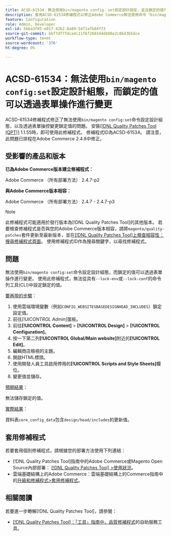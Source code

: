 ```yaml
---
title: ACSD-61534：無法使用bin/magento config：set設定設計設定，並且鎖定的值可以透過表單操作進行更改
description: 套用ACSD-61534修補程式以修正Adobe Commerce無法使用命令「bin/magento config：set」設定設計設定，且鎖定值可透過表單操控進行變更的問題。
feature: Configuration
role: Admin, Developer
exl-id: 5bba3f05-e017-42b2-8a89-5471afb84ff3
source-git-commit: bbf7df7fdca4c11f6f268344db00e2c8643b5dce
workflow-type: tm+mt
source-wordcount: '376'
ht-degree: 0%

---
```


# ACSD-61534：無法使用`bin/magento config:set`設定設計組態，而鎖定的值可以透過表單操作進行變更

ACSD-61534修補程式修正了無法使用`bin/magento config:set`命令設定設計組態，以及透過表單操控變更鎖定值的問題。 安裝[[!DNL Quality Patches Tool (QPT)]](/help/tools/quality-patches-tool/quality-patches-tool-to-self-serve-quality-patches.md) 1.1.55時，即可使用此修補程式。 修補程式ID為ACSD-61534。 請注意，此問題已排程在Adobe Commerce 2.4.8中修正。

## 受影響的產品和版本

**已為Adobe Commerce版本建立修補程式：**

Adobe Commerce （所有部署方法） 2.4.7-p2

**與Adobe Commerce版本相容：**

Adobe Commerce （所有部署方法） 2.4.7 - 2.4.7-p3

>[!NOTE]
>
>此修補程式可能適用於發行版本為[!DNL Quality Patches Tool]的其他版本。 若要檢查修補程式是否與您的Adobe Commerce版本相容，請將`magento/quality-patches`套件更新至最新版本，並在[[!DNL Quality Patches Tool]上檢查相容性：搜尋修補程式頁面](https://experienceleague.adobe.com/tools/commerce-quality-patches/index.html)。 使用修補程式ID作為搜尋關鍵字，以尋找修補程式。

## 問題

無法使用`bin/magento config:set`命令設定設計組態，而鎖定的值可以透過表單操作進行變更。 使用此修補程式，無法從具有`--lock-env`或`--lock-conf`的命令列工具(CLI)中設定鎖定的值。

<u>要再現的步驟</u>：

1. 使用雲端環境變數（例如`CONFIG_WEBSITESBASEDESIGNHEAD_INCLUDES`）鎖定設定值。
1. 前往&#x200B;*[!UICONTROL Admin]*&#x200B;面板。
1. 前往&#x200B;**[!UICONTROL Content]** > **[!UICONTROL Design]** > **[!UICONTROL Configuration]**。
1. 按一下第二列&#x200B;**[!UICONTROL Global/Main website]**&#x200B;附近的&#x200B;**[!UICONTROL Edit]**。
1. 編輯商店檢視的主題。
1. 開啟HTML標頭。
1. 使用開發人員工具啟用停用的&#x200B;**[!UICONTROL Scripts and Style Sheets]**&#x200B;欄位。
1. 變更值並儲存。

<u>預期結果</u>：

無法儲存鎖定的值。

<u>實際結果</u>：

資料表`core_config_data`包含`design/head/includes`的更新值。

## 套用修補程式

若要套用個別修補程式，請根據您的部署方法使用下列連結：

* [!DNL Quality Patches Tool]指南中的Adobe Commerce或Magento Open Source內部部署： [[!DNL Quality Patches Tool] >使用狀況](/help/tools/quality-patches-tool/usage.md)。
* 雲端基礎結構上的Adobe Commerce：雲端基礎結構上的Commerce指南中的[升級和修補程式>套用修補程式](https://experienceleague.adobe.com/docs/commerce-cloud-service/user-guide/develop/upgrade/apply-patches.html)。

## 相關閱讀

若要進一步瞭解[!DNL Quality Patches Tool]，請參閱：

* [[!DNL Quality Patches Tool]：「工具」指南中，品質修補程式](/help/tools/quality-patches-tool/quality-patches-tool-to-self-serve-quality-patches.md)的自助服務工具。
